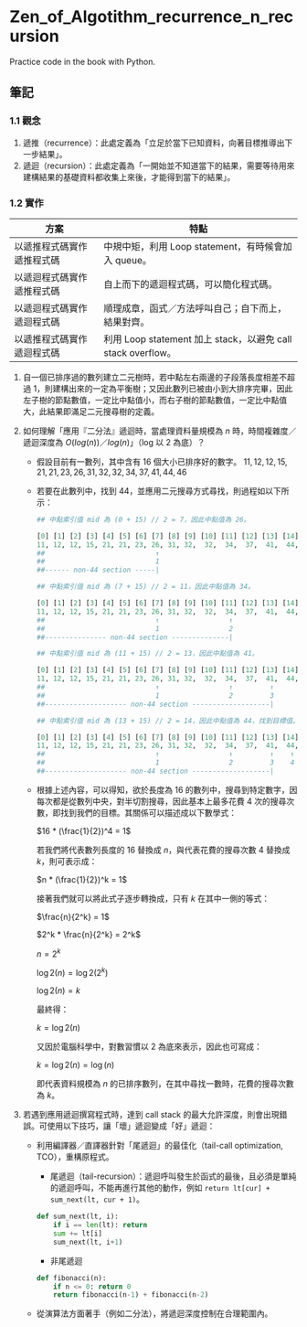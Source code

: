 # Zen_of_Algotithm_recurrence_n_recursion

Practice code in the book with Python.

## 筆記

### 1.1 觀念

1. 遞推（recurrence）：此處定義為「立足於當下已知資料，向著目標推導出下一步結果」。
2. 遞迴（recursion）：此處定義為「一開始並不知道當下的結果，需要等待用來建構結果的基礎資料都收集上來後，才能得到當下的結果」。

### 1.2 實作

| 方案 | 特點 |
| ---- | ---- |
| 以遞推程式碼實作遞推程式碼 | 中規中矩，利用 Loop statement，有時候會加入 queue。|
| 以遞迴程式碼實作遞推程式碼 | 自上而下的遞迴程式碼，可以簡化程式碼。|
| 以遞迴程式碼實作遞迴程式碼 | 順理成章，函式／方法呼叫自己；自下而上，結果對齊。|
| 以遞推程式碼實作遞迴程式碼 | 利用 Loop statement 加上 stack，以避免 call stack overflow。|

1. 自一個已排序過的數列建立二元樹時，若中點左右兩邊的子段落長度相差不超過 $1$，則建構出來的一定為平衡樹；又因此數列已被由小到大排序完畢，因此左子樹的節點數值，一定比中點值小，而右子樹的節點數值，一定比中點值大，此結果即滿足二元搜尋樹的定義。

2. 如何理解「應用『二分法』遞迴時，當處理資料量規模為 $n$ 時，時間複雜度／遞迴深度為 $O(log(n))$／$log(n)$」（log 以 $2$ 為底）？

    * 假設目前有一數列，其中含有 16 個大小已排序好的數字。
        $11, 12, 12, 15, 21, 21, 23, 26, 31, 32, 32, 34, 37, 41, 44, 46$
    * 若要在此數列中，找到 $44$，並應用二元搜尋方式尋找，則過程如以下所示：

        ```Python
        ## 中點索引值 mid 為 (0 + 15) // 2 = 7，因此中點值為 26。

        [0] [1] [2] [3] [4] [5] [6] [7] [8] [9] [10] [11] [12] [13] [14] [15]
        11, 12, 12, 15, 21, 21, 23, 26, 31, 32,  32,  34,  37,  41,  44,  46
        ##                           ↑
        ##                           1
        ##------ non-44 section -----|
        ```

        ```python
        ## 中點索引值 mid 為 (7 + 15) // 2 = 11，因此中點值為 34。

        [0] [1] [2] [3] [4] [5] [6] [7] [8] [9] [10] [11] [12] [13] [14] [15]
        11, 12, 12, 15, 21, 21, 23, 26, 31, 32,  32,  34,  37,  41,  44,  46
        ##                           ↑                 ↑
        ##                           1                 2
        ##--------------- non-44 section --------------|
        ```

        ```python
        ## 中點索引值 mid 為 (11 + 15) // 2 = 13，因此中點值為 41。

        [0] [1] [2] [3] [4] [5] [6] [7] [8] [9] [10] [11] [12] [13] [14] [15]
        11, 12, 12, 15, 21, 21, 23, 26, 31, 32,  32,  34,  37,  41,  44,  46
        ##                           ↑                 ↑         ↑
        ##                           1                 2         3
        ##-------------------- non-44 section -------------------|
        ```

        ```python
        ## 中點索引值 mid 為 (13 + 15) // 2 = 14，因此中點值為 44，找到目標值。

        [0] [1] [2] [3] [4] [5] [6] [7] [8] [9] [10] [11] [12] [13] [14] [15]
        11, 12, 12, 15, 21, 21, 23, 26, 31, 32,  32,  34,  37,  41,  44,  46
        ##                           ↑                 ↑         ↑    ↑   
        ##                           1                 2         3    4
        ##-------------------- non-44 section -------------------|
        ```

    * 根據上述內容，可以得知，欲於長度為 16 的數列中，搜尋到特定數字，因每次都是從數列中央，對半切割搜尋，因此基本上最多花費 4 次的搜尋次數，即找到我們的目標。其關係可以描述成以下數學式：

        $16 * (\frac{1}{2})^4 = 1$

        若我們將代表數列長度的 $16$ 替換成 $n$，與代表花費的搜尋次數 $4$ 替換成 $k$，則可表示成：

        $n * (\frac{1}{2})^k = 1$

        接著我們就可以將此式子逐步轉換成，只有 $k$ 在其中一側的等式：

        $\frac{n}{2^k} = 1$

        $2^k * \frac{n}{2^k} = 2^k$

        $n = 2^k$

        $\log{2}(n) = \log{2}(2^k)$

        $\log{2}(n) = k$

        最終得：

        $k = \log{2}(n)$

        又因於電腦科學中，對數習慣以 2 為底來表示，因此也可寫成：

        $k = \log{2}(n) = \log(n)$

        即代表資料規模為 $n$ 的已排序數列，在其中尋找一數時，花費的搜尋次數為 $k$。

3. 若遇到應用遞迴撰寫程式時，達到 call stack 的最大允許深度，則會出現錯誤。可使用以下技巧，讓「壞」遞迴變成「好」遞迴：
    * 利用編譯器／直譯器針對「尾遞迴」的最佳化（tail-call optimization, TCO），重構原程式。
        * 尾遞迴（tail-recursion）：遞迴呼叫發生於函式的最後，且必須是單純的遞迴呼叫，不能再進行其他的動作，例如 `return lt[cur] + sum_next(lt, cur + 1)`。

        ```python
        def sum_next(lt, i):
            if i == len(lt): return
            sum += lt[i]
            sum_next(lt, i+1)
        ```

        * 非尾遞迴

        ```python
        def fibonacci(n):
            if n <= 0: return 0
            return fibonacci(n-1) + fibonacci(n-2)
        ```

    * 從演算法方面著手（例如二分法），將遞迴深度控制在合理範圍內。

